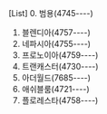 [List]
0. 범용(4745----)
1. 블렌디아(4757----)
2. 네파시아(4755----)
3. 프로노이아(4759----)
4. 트랜캐스터(4730----)
5. 아더월드(7685----)
6. 애쉬블룸(4721----)
7. 플로레스타(4758----)
